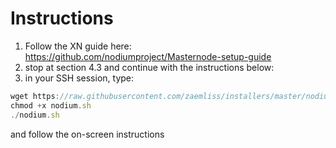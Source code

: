 # Instructions
1. Follow the XN guide here: https://github.com/nodiumproject/Masternode-setup-guide
2. stop at section 4.3 and continue with the instructions below:
3. in your SSH session, type:

```javascript
wget https://raw.githubusercontent.com/zaemliss/installers/master/nodium/nodium.sh
chmod +x nodium.sh
./nodium.sh
```

and follow the on-screen instructions
